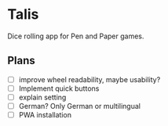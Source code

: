# Talis

Dice rolling app for Pen and Paper games.

## Plans

- [ ] improve wheel readability, maybe usability?
- [ ] Implement quick buttons
- [ ] explain setting
- [ ] German? Only German or multilingual
- [ ] PWA installation
